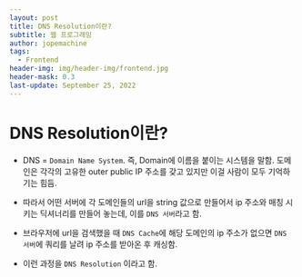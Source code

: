 ```yaml
---
layout: post
title: DNS Resolution이란?
subtitle: 웹 프로그래밍
author: jopemachine
tags:
  - Frontend
header-img: img/header-img/frontend.jpg
header-mask: 0.3
last-update: September 25, 2022
---
```


# DNS Resolution이란?

- DNS = `Domain Name System`. 즉, Domain에 이름을 붙이는 시스템을 말함. 도메인은 각각의 고유한 outer public IP 주소를 갖고 있지만 이걸 사람이 모두 기억하기는 힘듬.

- 따라서 어떤 서버에 각 도메인들의 url을 string 값으로 만들어서 ip 주소와 매칭 시키는 딕셔너리를 만들어 놓는데, 이를 `DNS 서버`라고 함.

- 브라우저에 url을 검색했을 때 `DNS Cache`에 해당 도메인의 ip 주소가 없으면 `DNS 서버`에 쿼리를 날려 ip 주소를 받아온 후 캐싱함.

- 이런 과정을 `DNS Resolution` 이라고 함.
